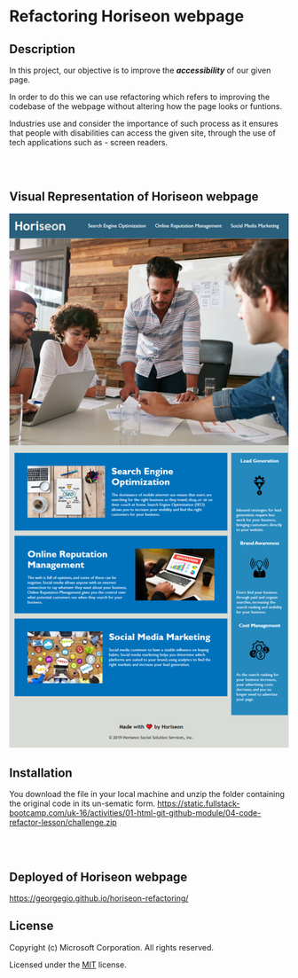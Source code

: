 # Refactoring Horiseon webpage 


## Description

In this project, our objective is to improve the ***accessibility*** of our given page.

In order to do this we can use refactoring which refers to improving the codebase of the webpage without altering how the page looks or funtions. 

Industries use and consider the importance of such process as it ensures that people with disabilities can access the given site, through the use of tech applications such as - screen readers.

<br>
<br>

## Visual Representation of Horiseon webpage
![Current Page of Horiseon](./assets/images/georgegio.github.io_horiseon-refactoring_.png)



## Installation
You download the file in your local machine and unzip the folder containing the original code in its un-sematic form. 
https://static.fullstack-bootcamp.com/uk-16/activities/01-html-git-github-module/04-code-refactor-lesson/challenge.zip  

<br>
<br>



## Deployed of Horiseon webpage
https://georgegio.github.io/horiseon-refactoring/  


## License
Copyright (c) Microsoft Corporation. All rights reserved.

Licensed under the [MIT](./LICENSE) license.


